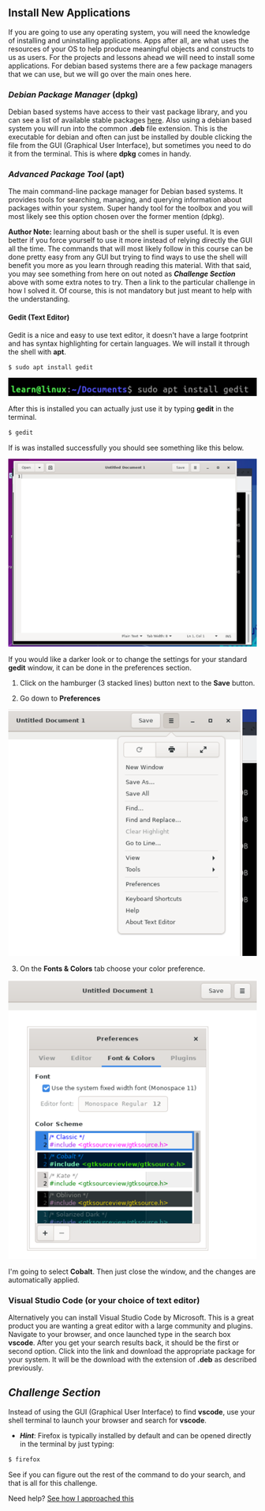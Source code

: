 ## Install New Applications

If you are going to use any operating system, you will need the knowledge of installing and uninstalling applications.  Apps after all, are what uses the resources of your OS to help produce meaningful objects and constructs to us as users. For the projects and lessons ahead we will need to install some applications.  For debian based systems there are a few package managers that we can use, but we will go over the main ones here. 

### _Debian Package Manager_ (dpkg)

Debian based systems have access to their vast package library, and you can see a list of available stable packages [here](https://packages.debian.org/stable/).  Also using a debian based system you will run into the common **.deb** file extension.  This is the executable for debian and often can just be installed by double clicking the file from the GUI (Graphical User Interface), but sometimes you need to do it from the terminal. This is where **dpkg** comes in handy. 

### _Advanced Package Tool_ (apt)

The main command-line package manager for Debian based systems.  It provides tools for searching, managing, and querying information about packages within your system. Super handy tool for the toolbox and you will most likely see this option chosen over the former mention (dpkg).


**Author Note:** learning about bash or the shell is super useful. It is even better if you force yourself to use it more instead of relying directly the GUI all the time. The commands that will most likely follow in this course can be done pretty easy from any GUI but trying to find ways to use the shell will benefit you more as you learn through reading this material. With that said, you may see something from here on out noted as **_Challenge Section_** above with some extra notes to try.  Then a link to the particular challenge in how I solved it. Of course, this is not mandatory but just meant to help with the understanding. 

#### Gedit (Text Editor)

Gedit is a nice and easy to use text editor, it doesn't have a large footprint and has syntax highlighting for certain languages. We will install it through the shell with **apt**. 

```.sh
$ sudo apt install gedit
```
![Gedit install with apt](../assets/2.finding_things/gedit_install.png)

After this is installed you can actually just use it by typing **gedit** in the terminal. 

```.sh
$ gedit
```

If is was installed successfully you should see something like this below. 



![Gedit install with apt](../assets/2.finding_things/gedit_new_document.png)

If you would like a darker look or to change the settings for your standard **gedit** window, it can be done in the preferences section. 
1. Click on the hamburger (3 stacked lines) button next to the **Save** button.  

2. Go down to **Preferences**

![Gedit install with apt](../assets/2.finding_things/gedit_preferences.png)

3. On the **Fonts & Colors** tab choose your color preference. 

![Gedit install with apt](../assets/2.finding_things/gedit_colors.png)

I'm going to select **Cobalt**. Then just close the window, and the changes are automatically applied. 


###  Visual Studio Code (or your choice of text editor)

Alternatively you can install Visual Studio Code by Microsoft. This is a great product you are wanting a great editor with a large community and plugins. Navigate to your browser, and once launched type in the search box **vscode**.  After you get your search results back, it should be the first or second option. Click into the link and download the appropriate package for your system. It will be the download with the extension of **.deb** as described previously. 



## _Challenge Section_
Instead of using the GUI (Graphical User Interface) to find **vscode**, use your shell terminal to launch your browser and search for **vscode**. 
*   **_Hint_**: Firefox is typically installed by default and can be opened directly in the terminal by just typing: 
```.sh
$ firefox
```
See if you can figure out the rest of the command to do your search, and that is all for this challenge. 

Need help? [See how I approached this](../challenges/a.launch_search_from_browser.md)



